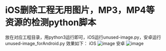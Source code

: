 # iOS删除工程无用图片，MP3，MP4等资源的检测python脚本

放在对应工程目录，用python3运行即可，iOS运行unused-image.py，安卓运行unused-image_forAndroid.py
效果如下：
iOS
![image](https://github.com/elmaLin/checkUnuseResource/master/ios.ong ) 
安卓
![image](https://github.com/elmaLin/checkUnuseResource/master/android.png ) 
